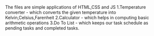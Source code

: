 The files are simple applications of HTML,CSS and JS
1.Temperature converter -  which converts the given temperature into Kelvin,Celsius,Farenheit
2.Calculator - which helps in computing basic arithmetic operations
3.Do To List - which keeps our task schedule as pending tasks and completed tasks.
